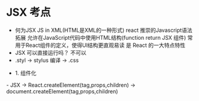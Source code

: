 # JSX 考点
- 何为JSX
    JS in XML(HTML是XML的一种形式)
    react 推崇的Javascript语法拓展
    允许在JavaScript代码中使用HTML结构(function return JSX 组件)
    常用于React组件的定义，使得UI结构更直观易读
    是 React 的一大特点特性
- JSX 可以直接运行吗？
    不可以
- .styl -> stylus 编译 -> .css
<ul>
    <li>
        1. 组件化
    </li>
</ul>
- JSX -> React.createElement(tag,props,children) ->
    document.createElement(tag,props,children)
